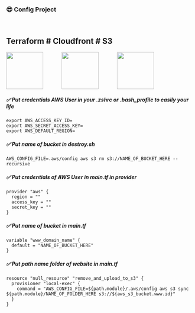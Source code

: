 ### 😎 Config Project

<br>

## Terraform # Cloudfront # S3

<div style="display: flex; flex-direction: row;">
  <img style="margin-right: 50px;" width="100px" src="https://i.pinimg.com/originals/28/ec/74/28ec7440a57536eebad2931517aa1cce.png">
  <img style="margin-right: 50px;" width="100px" src="https://cdn.worldvectorlogo.com/logos/aws-cloudfront.svg">
  <img style="margin-right: 50px;" width="100px" src="https://snapshooter.io/assets/img/marketing/providers/aws-s3.svg">
</div>

##### ✅ Put credentials AWS User in your .zshrc or .bash_profile to easily your life

```
export AWS_ACCESS_KEY_ID=
export AWS_SECRET_ACCESS_KEY=
export AWS_DEFAULT_REGION=
```

##### ✅ Put name of bucket in destroy.sh

```
AWS_CONFIG_FILE=.aws/config aws s3 rm s3://NAME_OF_BUCKET_HERE --recursive
```

##### ✅ Put credentials of AWS User in main.tf in provider

```
provider "aws" {
  region = ""
  access_key = ""
  secret_key = ""
}
```

##### ✅ Put name of bucket in main.tf

```
variable "www_domain_name" {
  default = "NAME_OF_BUCKET_HERE"
}
```

##### ✅ Put path name folder of website in main.tf

```
resource "null_resource" "remove_and_upload_to_s3" {
  provisioner "local-exec" {
    command = "AWS_CONFIG_FILE=${path.module}/.aws/config aws s3 sync ${path.module}/NAME_OF_FOLDER_HERE s3://${aws_s3_bucket.www.id}"
  }
}
```
